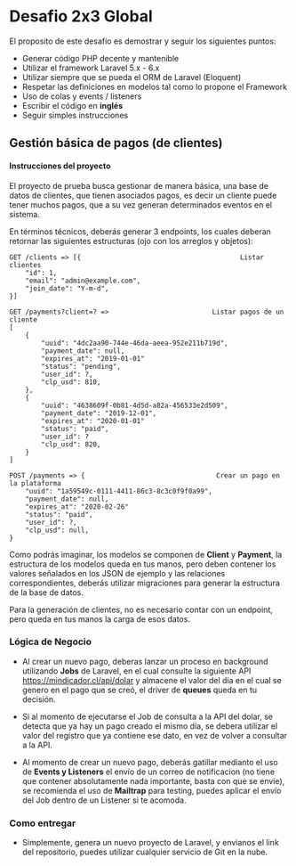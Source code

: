 # Desafio 2x3 Global

El proposito de este desafío es demostrar y seguir los siguientes puntos:

- Generar código PHP decente y mantenible
- Utilizar el framework Laravel 5.x - 6.x
- Utilizar siempre que se pueda el ORM de Laravel (Eloquent)
- Respetar las definiciones en modelos tal como lo propone el Framework
- Uso de colas y events / listeners
- Escribir el código en **inglés**
- Seguir simples instrucciones


## Gestión básica de pagos (de clientes)

#### Instrucciones del proyecto
El proyecto de prueba busca gestionar de manera básica, una base de datos de clientes, que tienen asociados pagos, es decir un cliente puede tener muchos pagos, que a su vez generan determinados eventos en el sistema.

En términos técnicos, deberás generar 3 endpoints, los cuales deberan retornar las siguientes estructuras (ojo con los arreglos y objetos):

    GET /clients => [{                                        Listar clientes
		"id": 1,
		"email": "admin@example.com",
		"join_date": "Y-m-d",
	}]
	
	GET /payments?client=? =>                          Listar pagos de un cliente
	[
		{
			"uuid": "4dc2aa90-744e-46da-aeea-952e211b719d",
			"payment_date": null,
			"expires_at": "2019-01-01"
			"status": "pending",
			"user_id": ?,
			"clp_usd": 810,
		},
		{
			"uuid": "4638609f-0b81-4d5d-a82a-456533e2d509",
			"payment_date": "2019-12-01",
			"expires_at": "2020-01-01"
			"status": "paid",
			"user_id": ?
			"clp_usd": 820,
		}
	]
	 
	POST /payments => {                                 Crear un pago en la plataforma
		"uuid": "1a59549c-0111-4411-86c3-8c3c0f9f0a99",
		"payment_date": null,
		"expires_at": "2020-02-26"
		"status": "paid",
		"user_id": ?,
		"clp_usd": null,
	}
	

Como podrás imaginar, los modelos se componen de **Client** y **Payment**, la estructura de los modelos queda en tus manos, pero deben contener los valores señalados en los JSON de ejemplo y las relaciones correspondientes, deberás utilizar migraciones para generar la estructura de la base de datos.

Para la generación de clientes, no es necesario contar con un endpoint, pero queda en tus manos la carga de esos datos.

### Lógica de Negocio

- Al crear un nuevo pago, deberas lanzar un proceso en background utilizando **Jobs** de Laravel, en el cual consulte la siguiente API https://mindicador.cl/api/dolar y almacene el valor del día en el cual se genero en el pago que se creó, el driver de **queues** queda en tu decisión.

- Si al momento de ejecutarse el Job de consulta a la API del dolar, se detecta que ya hay un pago creado el mismo día, se debera utilizar el valor del registro que ya contiene ese dato, en vez de volver a consultar a la API.

- Al momento de crear un nuevo pago, deberás gatillar medianto el uso de **Events y Listeners** el envío de un correo de notificacion (no tiene que contener absolutamente nada importante, basta con que se envíe), se recomienda el uso de **Mailtrap** para testing, puedes aplicar el envío del Job dentro de un Listener si te acomoda.


### Como entregar
- Simplemente, genera un nuevo proyecto de Laravel, y envianos el link del repositorio, puedes utilizar cualquier servicio de Git en la nube.

